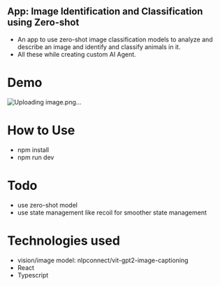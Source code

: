 ## App: Image Identification and Classification using Zero-shot
- An app to use zero-shot image classification models to analyze and describe an image and identify and classify animals in it. 
- All these while creating custom AI Agent.

# Demo
![Uploading image.png…]()


# How to Use
- npm install
- npm run dev

# Todo
- use zero-shot model
- use state management like recoil for smoother state management

# Technologies used
- vision/image model: nlpconnect/vit-gpt2-image-captioning
- React
- Typescript

